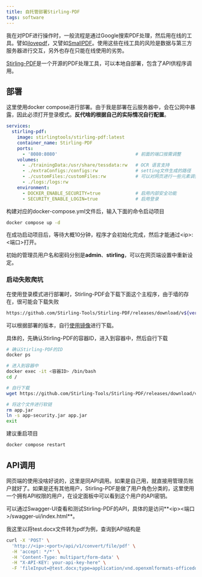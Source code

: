 ```yaml
---
title: 自托管部署Stirling-PDF
tags: software
---
```


我在对PDF进行操作时，一般流程是通过Google搜索PDF处理，然后用在线的工具。譬如[ilovepdf](https://www.ilovepdf.com/zh-cn)，又譬如[SmallPDF](https://smallpdf.com/cn)。使用这些在线工具的风险是数据与第三方服务器进行交互，另外也存在只能在线使用的劣势。

[Stirling-PDF](https://www.stirlingpdf.com/)是一个开源的PDF处理工具，可以本地自部署，包含了API供程序调用。

## 部署

这里使用docker compose进行部署。由于我是部署在云服务器中，会在公网中暴露，因此必须打开登录模式。**反代啥的根据自己的实际情况自行配置**。

```yaml
services:
  stirling-pdf:
    image: stirlingtools/stirling-pdf:latest
    container_name: Stirling-PDF
    ports:
      - '8080:8080'                             # 前面的端口按需调整
    volumes:
      - ./trainingData:/usr/share/tessdata:rw   # OCR 语言支持
      - ./extraConfigs:/configs:rw              # setting文件生成的路径
      - ./customFiles:/customFiles:rw           # 可以对网页进行一些元素调整
      - ./logs:/logs:rw
    environment:
      - DOCKER_ENABLE_SECURITY=true             # 启用内部安全功能
      - SECURITY_ENABLE_LOGIN=true              # 启用登录
```

构建对应的docker-compose.yml文件后，输入下面的命令启动项目

```bash
docker compose up -d
```

在成功启动项目后，等待大概10分钟，程序才会初始化完成，然后才能通过\<ip\>:\<端口\>打开。

初始的管理员用户名和密码分别是**admin**、**stirling**，可以在网页端设置中重新设定。

### 启动失败爬坑

在使用登录模式进行部署时，Stirling-PDF会下载下面这个主程序，由于墙的存在，很可能会下载失败

```bash
https://github.com/Stirling-Tools/Stirling-PDF/releases/download/v${version}/Stirling-PDF-with-login.jar
```

可以根据部署的版本，自行[使用镜像](https://greasyfork.org/zh-CN/scripts/412245-github-enhancement-high-speed-download)进行下载。


具体的，先确认Stirling-PDF的容器ID，进入到容器中，然后自行下载

```bash
# 确认Stirling-PDF的ID
docker ps

# 进入到容器中
docker exec -it <容器ID> /bin/bash
cd /

# 自行下载
wget https://github.com/Stirling-Tools/Stirling-PDF/releases/download/v${version}/Stirling-PDF-with-login.jar -O app-security.jar

# 将这个文件进行软链
rm app.jar
ln -s app-security.jar app.jar
exit
```

建议重启项目

```bash
docker compose restart
```

## API调用

网页端的使用没啥好说的，这里是同API调用。如果是自己用，就直接用管理员账户就好了。如果是还有其他用户，Stirling-PDF是做了用户角色分类的，这里使用一个拥有API权限的用户，在设定面板中可以看到这个用户的API密钥。

可以通过Swagger-UI查看和测试Stirling-PDF的API，具体的是访问**\<ip\>\<端口\>/swagger-ui/index.html**。

我这里以将test.docx文件转为pdf为例，查询到API结构是

```bash
curl -X 'POST' \
  'http://<ip>:<port>/api/v1/convert/file/pdf' \
  -H 'accept: */*' \
  -H 'Content-Type: multipart/form-data' \
  -H "X-API-KEY: your-api-key-here" \
  -F 'fileInput=@test.docx;type=application/vnd.openxmlformats-officedocument.wordprocessingml.document' --output test.pdf
```
